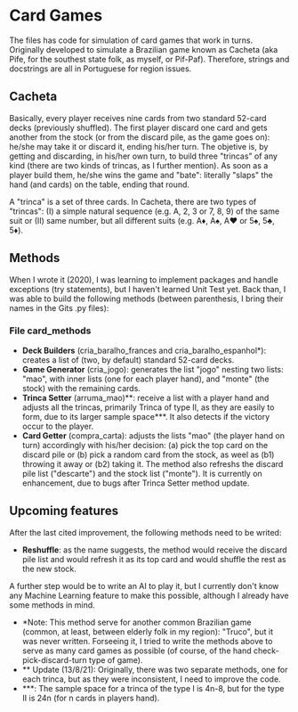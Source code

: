 # Card Games

The files has code for simulation of card games that work in turns. Originally developed to simulate a Brazilian game known as Cacheta (aka Pife, for the southest state folk, as myself, or Pif-Paf). Therefore, strings and docstrings are all in Portuguese for region issues.

## Cacheta 
Basically, every player receives nine cards from two standard 52-card decks (previously shuffled). The first player discard one card and gets another from the stock (or from the discard pile, as the game goes on): he/she may take it or discard it, ending his/her turn. The objetive is, by getting and discarding, in his/her own turn, to build three "trincas" of any kind (there are two kinds of trincas, as I further mention). As soon as a player build them, he/she wins the game and "bate": literally "slaps" the hand (and cards) on the table, ending that round.

A "trinca" is a set of three cards. In Cacheta, there are two types of "trincas": (I) a simple natural sequence (e.g. A, 2, 3 or 7, 8, 9) of the same suit or (II) same number, but all different suits (e.g. A♦, A♠, A♥ or 5♠, 5♣, 5♦).

## Methods
When I wrote it (2020), I was learning to implement packages and handle exceptions (try statements), but I haven't learned Unit Test yet. Back than, I was able to build the following methods (between parenthesis, I bring their names in the Gits .py files):

### File card_methods
- **Deck Builders** (cria_baralho_frances and cria_baralho_espanhol\*): creates a list of (two, by default) standard 52-card decks.
- **Game Generator** (cria_jogo): generates the list "jogo" nesting two lists: "mao", with inner lists (one for each player hand), and "monte" (the stock) with the remaining cards.
- **Trinca Setter** (arruma_mao)\*\*: receive a list with a player hand and adjusts all the trincas, primarily Trinca of type II, as they are easily to form, due to its larger sample space\*\*\*. It also detects if the victory occur to the player.
- **Card Getter** (compra_carta): adjusts the lists "mao" (the player hand on turn) accordingly with his/her decision: (a) pick the top card on the discard pile or (b) pick a random card from the stock, as weel as (b1) throwing it away or (b2) taking it. The method also refreshs the discard pile list ("descarte") and the stock list ("monte"). It is currently on enhancement, due to bugs after Trinca Setter method update.

## Upcoming features
After the last cited improvement, the following methods need to be writed: 
- **Reshuffle**: as the name suggests, the method would receive the discard pile list and would refresh it as its top card and would shuffle the rest as the new stock.

A further step would be to write an AI to play it, but I currently don't know any Machine Learning feature to make this possible, although I already have some methods in mind.

* \*Note: This method serve for another common Brazilian game (common, at least, between elderly folk in my region): "Truco", but it was never written. Forseeing it, I tried to write the methods above to serve as many card games as possible (of course, of the hand check-pick-discard-turn type of game).
* \*\* Update (13/8/21): Originally, there was two separate methods, one for each trinca, but as they were inconsistent, I need to improve the code.
* \*\*\*: The sample space for a trinca of the type I is 4n-8, but for the type II is 24n (for n cards in players hand).
